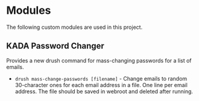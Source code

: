 Modules
=======

The following custom modules are used in this project.

## KADA Password Changer
Provides a new drush command for mass-changing passwords for a list of emails.
- `drush mass-change-passwords [filename]` - Change emails to random 30-character ones for each email address in a file. One line per email address. The file should be saved in webroot and deleted after running.
